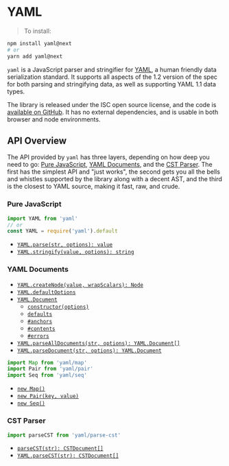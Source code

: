 # YAML

> To install:

```sh
npm install yaml@next
# or
yarn add yaml@next
```

`yaml` is a JavaScript parser and stringifier for [YAML](http://yaml.org/), a human friendly data serialization standard. It supports all aspects of the 1.2 version of the spec for both parsing and stringifying data, as well as supporting YAML 1.1 data types.

The library is released under the ISC open source license, and the code is [available on GitHub](https://github.com/eemeli/yaml/). It has no external dependencies, and is usable in both browser and node environments.

## API Overview

The API provided by `yaml` has three layers, depending on how deep you need to go: [Pure JavaScript](#pure-javascript), [YAML Documents](#yaml-documents), and the [CST Parser](#cst-parser). The first has the simplest API and "just works", the second gets you all the bells and whistles supported by the library along with a decent AST, and the third is the closest to YAML source, making it fast, raw, and crude.

<h3>Pure JavaScript</h3>

```js
import YAML from 'yaml'
// or
const YAML = require('yaml').default
```

* [`YAML.parse(str, options): value`](#yaml-parse)
* [`YAML.stringify(value, options): string`](#yaml-stringify)

<h3>YAML Documents</h3>

* [`YAML.createNode(value, wrapScalars): Node`](#creating-nodes)
* [`YAML.defaultOptions`](#options)
* [`YAML.Document`](#yaml-documents)
  * [`constructor(options)`](#creating-documents)
  * [`defaults`](#options)
  * [`#anchors`](#working-with-anchors)
  * [`#contents`](#content-nodes)
  * [`#errors`](#errors)
* [`YAML.parseAllDocuments(str, options): YAML.Document[]`](#parsing-documents)
* [`YAML.parseDocument(str, options): YAML.Document`](#parsing-documents)

```js
import Map from 'yaml/map'
import Pair from 'yaml/pair'
import Seq from 'yaml/seq'
```

* [`new Map()`](#creating-nodes)
* [`new Pair(key, value)`](#creating-nodes)
* [`new Seq()`](#creating-nodes)

<h3>CST Parser</h3>

```js
import parseCST from 'yaml/parse-cst'
```

* [`parseCST(str): CSTDocument[]`](#parsecst)
* [`YAML.parseCST(str): CSTDocument[]`](#parsecst)
